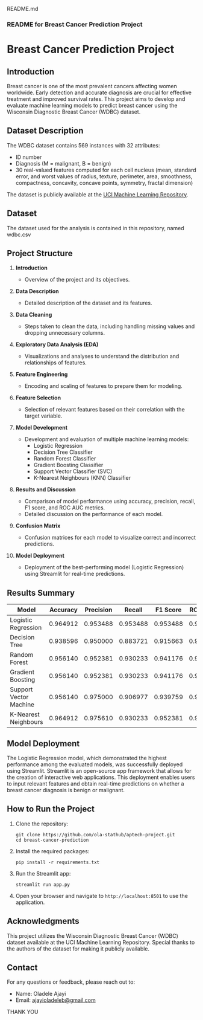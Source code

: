README.md
### README for Breast Cancer Prediction Project

# Breast Cancer Prediction Project

## Introduction

Breast cancer is one of the most prevalent cancers affecting women worldwide. Early detection and accurate diagnosis are crucial for effective treatment and improved survival rates. This project aims to develop and evaluate machine learning models to predict breast cancer using the Wisconsin Diagnostic Breast Cancer (WDBC) dataset.

## Dataset Description

The WDBC dataset contains 569 instances with 32 attributes:
- ID number
- Diagnosis (M = malignant, B = benign)
- 30 real-valued features computed for each cell nucleus (mean, standard error, and worst values of radius, texture, perimeter, area, smoothness, compactness, concavity, concave points, symmetry, fractal dimension)

The dataset is publicly available at the [UCI Machine Learning Repository](http://archive.ics.uci.edu/ml/datasets/breast+cancer+wisconsin+%28diagnostic%29).

## Dataset
The dataset used for the analysis is contained in this repository, named wdbc.csv

## Project Structure

1. **Introduction**
   - Overview of the project and its objectives.

2. **Data Description**
   - Detailed description of the dataset and its features.

3. **Data Cleaning**
   - Steps taken to clean the data, including handling missing values and dropping unnecessary columns.

4. **Exploratory Data Analysis (EDA)**
   - Visualizations and analyses to understand the distribution and relationships of features.

5. **Feature Engineering**
   - Encoding and scaling of features to prepare them for modeling.

6. **Feature Selection**
   - Selection of relevant features based on their correlation with the target variable.

7. **Model Development**
   - Development and evaluation of multiple machine learning models:
     - Logistic Regression
     - Decision Tree Classifier
     - Random Forest Classifier
     - Gradient Boosting Classifier
     - Support Vector Classifier (SVC)
     - K-Nearest Neighbours (KNN) Classifier

8. **Results and Discussion**
   - Comparison of model performance using accuracy, precision, recall, F1 score, and ROC AUC metrics.
   - Detailed discussion on the performance of each model.

9. **Confusion Matrix**
   - Confusion matrices for each model to visualize correct and incorrect predictions.

10. **Model Deployment**
    - Deployment of the best-performing model (Logistic Regression) using Streamlit for real-time predictions.

## Results Summary

Model | Accuracy | Precision | Recall | F1 Score | ROC AUC
--- | --- | --- | --- | --- | ---
Logistic Regression | 0.964912 | 0.953488 | 0.953488 | 0.953488 | 0.962660
Decision Tree | 0.938596 | 0.950000 | 0.883721 | 0.915663 | 0.927776
Random Forest | 0.956140 | 0.952381 | 0.930233 | 0.941176 | 0.951032
Gradient Boosting | 0.956140 | 0.952381 | 0.930233 | 0.941176 | 0.951032
Support Vector Machine | 0.956140 | 0.975000 | 0.906977 | 0.939759 | 0.946446
K-Nearest Neighbours | 0.964912 | 0.975610 | 0.930233 | 0.952381 | 0.958074

## Model Deployment

The Logistic Regression model, which demonstrated the highest performance among the evaluated models, was successfully deployed using Streamlit. Streamlit is an open-source app framework that allows for the creation of interactive web applications. This deployment enables users to input relevant features and obtain real-time predictions on whether a breast cancer diagnosis is benign or malignant.

## How to Run the Project

1. Clone the repository:
   ```
   git clone https://github.com/ola-stathub/aptech-project.git
   cd breast-cancer-prediction
   ```

2. Install the required packages:
   ```
   pip install -r requirements.txt
   ```

3. Run the Streamlit app:
   ```
   streamlit run app.py
   ```

4. Open your browser and navigate to `http://localhost:8501` to use the application.

## Acknowledgments

This project utilizes the Wisconsin Diagnostic Breast Cancer (WDBC) dataset available at the UCI Machine Learning Repository. Special thanks to the authors of the dataset for making it publicly available.

## Contact

For any questions or feedback, please reach out to:
- Name: Oladele Ajayi
- Email: ajayioladeleb@gmail.com

THANK YOU

